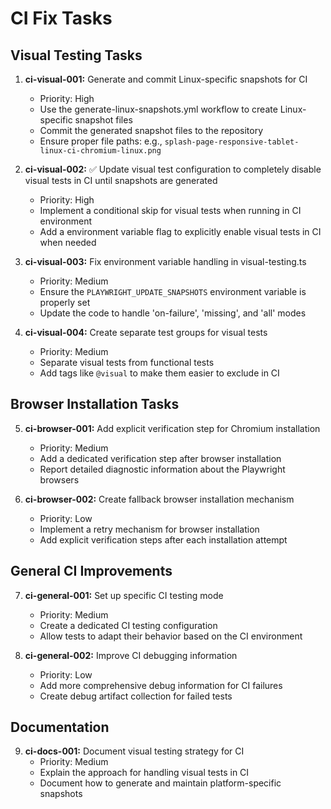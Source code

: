# CI Fix Tasks

## Visual Testing Tasks

1. **ci-visual-001:** Generate and commit Linux-specific snapshots for CI
   - Priority: High
   - Use the generate-linux-snapshots.yml workflow to create Linux-specific snapshot files
   - Commit the generated snapshot files to the repository
   - Ensure proper file paths: e.g., `splash-page-responsive-tablet-linux-ci-chromium-linux.png`

2. **ci-visual-002:** ✅ Update visual test configuration to completely disable visual tests in CI until snapshots are generated
   - Priority: High
   - Implement a conditional skip for visual tests when running in CI environment
   - Add a environment variable flag to explicitly enable visual tests in CI when needed

3. **ci-visual-003:** Fix environment variable handling in visual-testing.ts
   - Priority: Medium
   - Ensure the `PLAYWRIGHT_UPDATE_SNAPSHOTS` environment variable is properly set
   - Update the code to handle 'on-failure', 'missing', and 'all' modes

4. **ci-visual-004:** Create separate test groups for visual tests
   - Priority: Medium
   - Separate visual tests from functional tests
   - Add tags like `@visual` to make them easier to exclude in CI

## Browser Installation Tasks

5. **ci-browser-001:** Add explicit verification step for Chromium installation 
   - Priority: Medium
   - Add a dedicated verification step after browser installation
   - Report detailed diagnostic information about the Playwright browsers

6. **ci-browser-002:** Create fallback browser installation mechanism
   - Priority: Low
   - Implement a retry mechanism for browser installation
   - Add explicit verification steps after each installation attempt

## General CI Improvements

7. **ci-general-001:** Set up specific CI testing mode
   - Priority: Medium
   - Create a dedicated CI testing configuration
   - Allow tests to adapt their behavior based on the CI environment

8. **ci-general-002:** Improve CI debugging information
   - Priority: Low
   - Add more comprehensive debug information for CI failures
   - Create debug artifact collection for failed tests

## Documentation

9. **ci-docs-001:** Document visual testing strategy for CI
   - Priority: Medium
   - Explain the approach for handling visual tests in CI
   - Document how to generate and maintain platform-specific snapshots